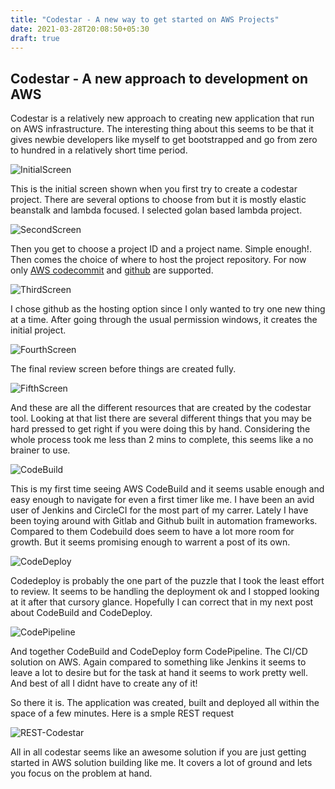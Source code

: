 ```yaml
---
title: "Codestar - A new way to get started on AWS Projects"
date: 2021-03-28T20:08:50+05:30
draft: true
---
```


## Codestar - A new approach to development on AWS

Codestar is a relatively new approach to creating new application that run on AWS infrastructure. The interesting thing about this seems to be that it gives newbie developers like myself to get bootstrapped and go from zero to hundred in a relatively short time period.

![InitialScreen](/img/codestar-1.png)

This is the initial screen shown when you first try to create a codestar project. There are several options to choose from but it is mostly elastic beanstalk and lambda focused. I selected golan based lambda project.

![SecondScreen](/img/codestar-2.png)

Then you get to choose a project ID and a project name. Simple enough!. Then comes the choice of where to host the project repository. For now only [AWS codecommit](https://aws.amazon.com/codecommit/) and [github](https://github.com) are supported.

![ThirdScreen](/img/codestar-3.png)

I chose github as the hosting option since I only wanted to try one new thing at a time. After going through the usual permission windows, it creates the initial project.

![FourthScreen](/img/codestar-4.png)

The final review screen before things are created fully.

![FifthScreen](/img/codestar-5.png)

And these are all the different resources that are created by the codestar tool. Looking at that list there are several different things that you may be hard pressed to get right if you were doing this by hand. Considering the whole process took me less than 2 mins to complete, this seems like a no brainer to use.

![CodeBuild](/img/codebuild-1.png)

This is my first time seeing AWS CodeBuild and it seems usable enough and easy enough to navigate for even a first timer like me. I have been an avid user of Jenkins and CircleCI for the most part of my carrer. Lately I have been toying around with Gitlab and Github built in automation frameworks. Compared to them Codebuild does seem to have a lot more room for growth. But it seems promising enough to warrent a post of its own.

![CodeDeploy](/img/codedeploy-1.png)

Codedeploy is probably the one part of the puzzle that I took the least effort to review. It seems to be handling the deployment ok and I stopped looking at it after that cursory glance. Hopefully I can correct that in my next post about CodeBuild and CodeDeploy.

![CodePipeline](/img/codepipeline-1.png)

And together CodeBuild and CodeDeploy form CodePipeline. The CI/CD solution on AWS. Again compared to something like Jenkins it seems to leave a lot to desire but for the task at hand it seems to work pretty well. And best of all I didnt have to create any of it!

So there it is. The application was created, built and deployed all within the space of a few minutes. Here is a smple REST request

![REST-Codestar](/img/REST-codestar-1.png)

All in all codestar seems like an awesome solution if you are just getting started in AWS solution building like me. It covers a lot of ground and lets you focus on the problem at hand.
